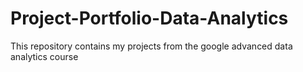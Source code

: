 # Project-Portfolio-Data-Analytics
This repository contains my projects from the google advanced data analytics course
